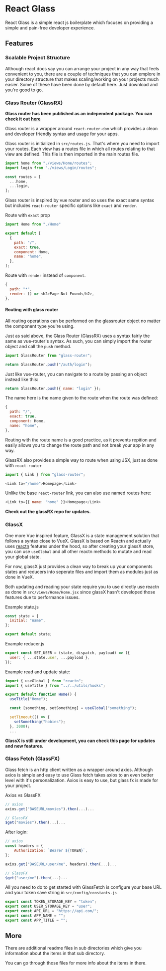 # React Glass

React Glass is a simple react js boilerplate which focuses on providing a simple and pain-free developer experience.

## Features

### Scalable Project Structure

Although react docs say you can arrange your project in any way that feels convenient to you, there are a couple of techniques that you can emplore in your directory structure that makes scaling/working on your projects much easier. Some of these have been done by default here. Just download and you're good to go.

### Glass Router (GlassRX)

**Glass router has been published as an independent package. You can check it out [here](https://github.com/darko-mychi/glass-router)**

Glass router is a wrapper around `react-router-dom` which provides a clean and developer friendly syntax and usage for your apps.

Glass router is initialized in `src/routes.js`. That's where you need to import your routes. Each view has a routes file in which all routes relating to that view are defined. This file is then imported in the main routes file.

```js
import home from "./views/Home/routes";
import login from "./views/Login/routes";

const routes = [
  ...home,
  ...login,
];
```

Glass router is inspired by vue router and so uses the exact same syntax but includes `react-router` specific options like `exact` and `render`.

Route with `exact` prop

```js
import Home from "./Home"

export default [
  {
    path: "/",
    exact: true,
    component: Home,
    name: "home",
  },
];
```

Route with `render` instead of `component`.

```js
{
  path: "*",
  render: () => <h2>Page Not Found</h2>,
},
```

#### Routing with glass router

All routing operations can be performed on the glassrouter object no matter the component type you're using.

Just as said above, the Glass Router (GlassRX) uses a syntax fairly the same as vue-router's syntax. As such, you can simply import the router object and call the `push` method.

```js
import GlassRouter from "glass-router";

return GlassRouter.push("/auth/login");
```

Just like vue-router, you can navigate to a route by passing an object instead like this:

```js
return GlassRouter.push({ name: "login" });
```

The name here is the name given to the route when the route was defined:

```js
{
  path: "/",
  exact: true,
  component: Home,
  name: "home",
},
```

Routing with the route name is a good practice, as it prevents repition and easily allows you to change the route path and not break your app in any way.

GlassRX also provides a simple way to route when using JSX, just as done with `react-router`

```js
import { Link } from "glass-router";

<Link to="/home">Homepage</Link>
```

Unlike the base `react-router` link, you can also use named routes here:

```js
<Link to={{ name: "home" }}>Homepage</Link>
```

**Check out the glassRX repo for updates.**

### GlassX

One more Vue inspired feature, GlassX is a state management solution that follows a syntax close to VueX. GlassX is based on Reactn and actually uses [reactn](https://www.npmjs.com/package/reactn) features under the hood, so after creating your glassX store, you can use `useGlobal` and all other reactn methods to mutate and read your global state.

For now, glassX just provides a clean way to break up your components states and reducers into seperate files and import them as modules just as done in VueX.

Both updating and reading your state require you to use directly use reactn as done in `src/views/Home/Home.jsx` since glassX hasn't developed those features due to performance issues.

Example state.js

```js
const state = {
  initial: "name",
};

export default state;
```

Example reducer.js

```js
export const SET_USER = (state, dispatch, payload) => ({
  user: { ...state.user, ...payload },
});
```

Example read and update state:

```js
import { useGlobal } from "reactn";
import { useTitle } from "../../utils/hooks";

export default function Home() {
  useTitle("Home");

  const [something, setSomething] = useGlobal("something");

  setTimeout(() => {
    setSomething("hobies");
  }, 3000);
  ...
```

**GlassX is still under development, you can check this page for updates and new features.**

### Glass Fetch (GlassFX)

Glass fetch is an http client written as a wrapper around axios. Although axios is simple and easy to use Glass fetch takes axios to an even better level with it's personalization. Axios is easy to use, but glass fx is made for your project.

Axios vs GlassFX

```js
// axios
axios.get("BASEURL/movies").then(...)...

// GlassFX
$get("movies").then(...)...
```

After login:

```js
// axios
const headers = {
    Authorization: `Bearer ${TOKEN}`,
};

axios.get("BASEURL/user/me", headers).then(...)...

// GlassFX
$get("user/me").then(...)...
```

All you need to do to get started with GlassFetch is configure your base URL and your token save string in `src/config/constants.js`

```js
export const TOKEN_STORAGE_KEY = "token";
export const USER_STORAGE_KEY = "user";
export const API_URL = "https://api.com/";
export const APP_NAME = "";
export const APP_TITLE = "";
```

## More

There are additional readme files in sub directories which give you information about the items in that sub directory.

You can go through those files for more info about the items in there.
